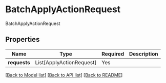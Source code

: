 # BatchApplyActionRequest

BatchApplyActionRequest

## Properties
| Name | Type | Required | Description |
| ------------ | ------------- | ------------- | ------------- |
**requests** | List[ApplyActionRequest] | Yes |  |


[[Back to Model list]](../../../README.md#models-v1-link) [[Back to API list]](../../../README.md#apis-v1-link) [[Back to README]](../../../README.md)
